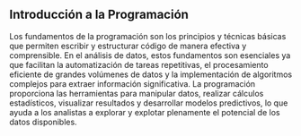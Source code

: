 ## Introducción a la Programación

Los fundamentos de la programación son los principios y técnicas básicas que permiten escribir y estructurar código de manera efectiva y comprensible. En el análisis de datos, estos fundamentos son esenciales ya que facilitan la automatización de tareas repetitivas, el procesamiento eficiente de grandes volúmenes de datos y la implementación de algoritmos complejos para extraer información significativa. La programación proporciona las herramientas para manipular datos, realizar cálculos estadísticos, visualizar resultados y desarrollar modelos predictivos, lo que ayuda a los analistas a explorar y explotar plenamente el potencial de los datos disponibles.
